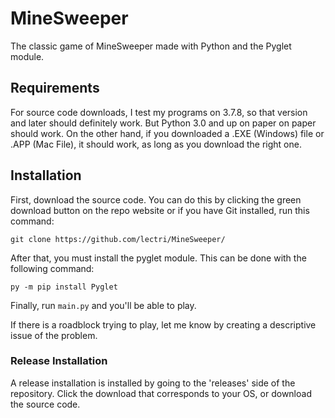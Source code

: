 # MineSweeper
The classic game of MineSweeper made with Python and the Pyglet module.

## Requirements
For source code downloads, I test my programs on 3.7.8, so that version and later should definitely work. But Python 3.0 and up on paper on paper should work. 
On the other hand, if you downloaded a .EXE (Windows) file or .APP (Mac File), it should work, as long as you download the right one.
## Installation
First, download the source code. You can do this by clicking the green download button on the repo website or if you have Git installed, run this command:
```
git clone https://github.com/lectri/MineSweeper/
```
After that, you must install the pyglet module. This can be done with the following command:
```
py -m pip install Pyglet
```
Finally, run `main.py` and you'll be able to play.

If there is a roadblock trying to play, let me know by creating a descriptive issue of the problem.
### Release Installation
A release installation is installed by going to the 'releases' side of the repository. Click the download that corresponds to your OS, or download the source code.

